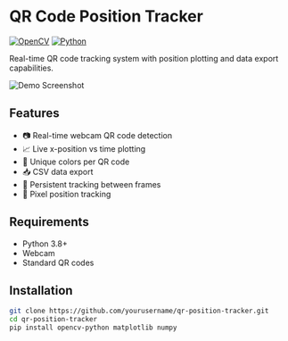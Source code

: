 # QR Code Position Tracker

[![OpenCV](https://img.shields.io/badge/OpenCV-5.0-blue)](https://opencv.org/)
[![Python](https://img.shields.io/badge/Python-3.8%2B-green)](https://www.python.org/)

Real-time QR code tracking system with position plotting and data export capabilities.

![Demo Screenshot](docs/screenshot.png)

## Features
- 📷 Real-time webcam QR code detection
- 📈 Live x-position vs time plotting
- 🎨 Unique colors per QR code
- 📥 CSV data export
- 🔄 Persistent tracking between frames
- 📏 Pixel position tracking

## Requirements
- Python 3.8+
- Webcam
- Standard QR codes

## Installation
```bash
git clone https://github.com/yourusername/qr-position-tracker.git
cd qr-position-tracker
pip install opencv-python matplotlib numpy
